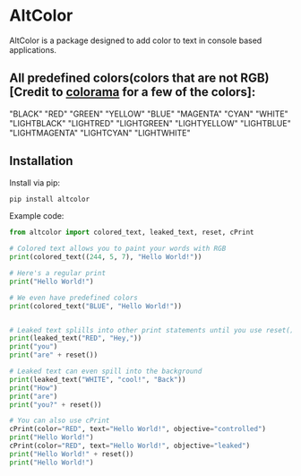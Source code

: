 # AltColor

AltColor is a package designed to add color to text in console based applications.

## All predefined colors(colors that are not RGB) **[Credit to [colorama]('https://pypi.org/project/colorama/') for a few of the colors]**: 
"BLACK"
"RED"
"GREEN"
"YELLOW"
"BLUE"
"MAGENTA"
"CYAN"
"WHITE"
"LIGHTBLACK"
"LIGHTRED"
"LIGHTGREEN"
"LIGHTYELLOW"
"LIGHTBLUE"
"LIGHTMAGENTA"
"LIGHTCYAN"
"LIGHTWHITE"

## Installation

Install via pip:

```bash
pip install altcolor
```

Example code: 

```python
from altcolor import colored_text, leaked_text, reset, cPrint

# Colored text allows you to paint your words with RGB
print(colored_text((244, 5, 7), "Hello World!"))

# Here's a regular print
print("Hello World!")

# We even have predefined colors
print(colored_text("BLUE", "Hello World!"))


# Leaked text splills into other print statements until you use reset()
print(leaked_text("RED", "Hey,"))
print("you")
print("are" + reset())

# Leaked text can even spill into the background
print(leaked_text("WHITE", "cool!", "Back"))
print("How")
print("are")
print("you?" + reset())

# You can also use cPrint
cPrint(color="RED", text="Hello World!", objective="controlled")
print("Hello World!")
cPrint(color="RED", text="Hello World!", objective="leaked")
print("Hello World!" + reset())
print("Hello World!")
```